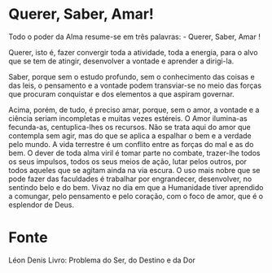 # Querer, Saber, Amar!

Todo o poder da Alma resume-se em três palavras: - Querer, Saber, Amar !

Querer, isto é, fazer convergir toda a atividade, toda a energia, para o alvo
que se tem de atingir, desenvolver a vontade e aprender a dirigi-la.

Saber, porque sem o estudo profundo, sem o conhecimento das coisas e das
leis, o pensamento e a vontade podem transviar-se no meio das forças que
procuram conquistar e dos elementos a que aspiram governar.

Acima, porém, de tudo, é preciso amar, porque, sem o amor, a vontade e a
ciência seriam incompletas e muitas vezes estéreis. O Amor ilumina-as
fecunda-as, centuplica-lhes os recursos. Não se trata aqui do amor que
contempla sem agir, mas do que se aplica a espalhar o bem e a verdade pelo
mundo. A vida terrestre é um conflito entre as forças do mal e as do bem. O
dever de toda alma viril é tomar parte no combate, trazer-lhe todos os seus
impulsos, todos os seus meios de ação, lutar pelos outros, por todos aqueles
que se agitam ainda na via escura.
O uso mais nobre que se pode fazer das faculdades é trabalhar por engrandecer,
desenvolver, no sentindo belo e do bem.
Vivaz no dia em que a Humanidade tiver aprendido a comungar, pelo pensamento
e pelo coração, com o foco de amor, que é o esplendor de Deus.

# Fonte
Léon Denis
Livro: Problema do Ser, do Destino e da Dor
